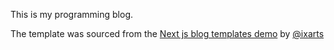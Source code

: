 This is my programming blog.

The template was sourced from the [Next js blog templates demo](https://creativedesignsguru.com/demo/Nextjs-Blog-Boilerplate/) by [@ixarts](https://twitter.com/ixartz)
